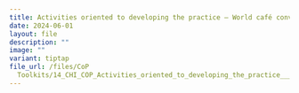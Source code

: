```yaml
---
title: Activities oriented to developing the practice – World café conversations
date: 2024-06-01
layout: file
description: ""
image: ""
variant: tiptap
file_url: /files/CoP
  Toolkits/14_CHI_COP_Activities_oriented_to_developing_the_practice___World_caf__conversations.pdf
---
```

